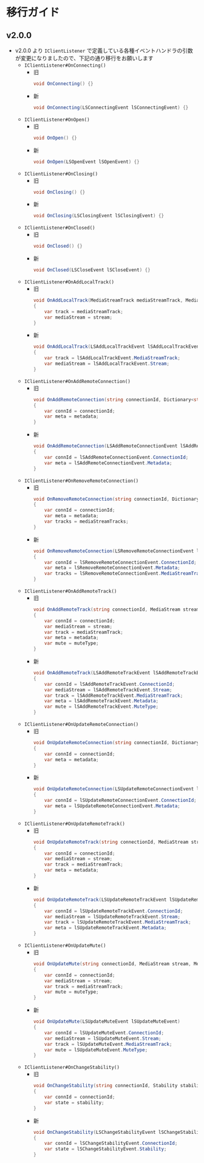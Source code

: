 # 移行ガイド

## v2.0.0
* v2.0.0 より `IClientListener` で定義している各種イベントハンドラの引数が変更になりましたので、下記の通り移行をお願いします
  * `IClientListener#OnConnecting()`
    * 旧
      ```c#
      void OnConnecting() {}
      ```
    * 新
      ```c#
      void OnConnecting(LSConnectingEvent lSConnectingEvent) {}
      ```
  * `IClientListener#OnOpen()`
    * 旧
      ```c#
      void OnOpen() {}
      ```
    * 新
      ```c#
      void OnOpen(LSOpenEvent lSOpenEvent) {}
      ```
  * `IClientListener#OnClosing()`
    * 旧
      ```c#
      void OnClosing() {}
      ```
    * 新
      ```c#
      void OnClosing(LSClosingEvent lSClosingEvent) {}
      ```
  * `IClientListener#OnClosed()`
    * 旧
      ```c#
      void OnClosed() {}
      ```
    * 新
      ```c#
      void OnClosed(LSCloseEvent lSCloseEvent) {}
      ```
  * `IClientListener#OnAddLocalTrack()`
    * 旧
      ```c#
      void OnAddLocalTrack(MediaStreamTrack mediaStreamTrack, MediaStream stream)
      {
          var track = mediaStreamTrack;
          var mediaStream = stream;
      }
      ```
    * 新
      ```c#
      void OnAddLocalTrack(LSAddLocalTrackEvent lSAddLocalTrackEvent)
      {
          var track = lSAddLocalTrackEvent.MediaStreamTrack;
          var mediaStream = lSAddLocalTrackEvent.Stream;
      }
      ```
  * `IClientListener#OnAddRemoteConnection()`
    * 旧
      ```c#
      void OnAddRemoteConnection(string connectionId, Dictionary<string, object> metadata)
      {
          var connId = connectionId;
          var meta = metadata;
      }
      ```
    * 新
      ```c#
      void OnAddRemoteConnection(LSAddRemoteConnectionEvent lSAddRemoteConnectionEvent)
      {
          var connId = lSAddRemoteConnectionEvent.ConnectionId;
          var meta = lSAddRemoteConnectionEvent.Metadata;
      }
      ```
  * `IClientListener#OnRemoveRemoteConnection()`
    * 旧
      ```c#
      void OnRemoveRemoteConnection(string connectionId, Dictionary<string, object> metadata, List<MediaStreamTrack> mediaStreamTracks)
      {
          var connId = connectionId;
          var meta = metadata;
          var tracks = mediaStreamTracks;
      }
      ```
    * 新
      ```c#
      void OnRemoveRemoteConnection(LSRemoveRemoteConnectionEvent lSRemoveRemoteConnectionEvent)
      {
          var connId = lSRemoveRemoteConnectionEvent.ConnectionId;
          var meta = lSRemoveRemoteConnectionEvent.Metadata;
          var tracks = lSRemoveRemoteConnectionEvent.MediaStreamTracks;
      }
      ```
  * `IClientListener#OnAddRemoteTrack()`
    * 旧
      ```c#
      void OnAddRemoteTrack(string connectionId, MediaStream stream, MediaStreamTrack mediaStreamTrack, Dictionary<string, object> metadata, MuteType muteType)
      {
          var connId = connectionId;
          var mediaStream = stream;
          var track = mediaStreamTrack;
          var meta = metadata;
          var mute = muteType;
      }
      ```
    * 新
      ```c#
      void OnAddRemoteTrack(LSAddRemoteTrackEvent lSAddRemoteTrackEvent)
      {
          var connId = lSAddRemoteTrackEvent.ConnectionId;
          var mediaStream = lSAddRemoteTrackEvent.Stream;
          var track = lSAddRemoteTrackEvent.MediaStreamTrack;
          var meta = lSAddRemoteTrackEvent.Metadata;
          var mute = lSAddRemoteTrackEvent.MuteType;
      }
      ```
  * `IClientListener#OnUpdateRemoteConnection()`
    * 旧
      ```c#
      void OnUpdateRemoteConnection(string connectionId, Dictionary<string, object> metadata)
      {
          var connId = connectionId;
          var meta = metadata;
      }
      ```
    * 新
      ```c#
      void OnUpdateRemoteConnection(LSUpdateRemoteConnectionEvent lSUpdateRemoteConnectionEvent)
      {
          var connId = lSUpdateRemoteConnectionEvent.ConnectionId;
          var meta = lSUpdateRemoteConnectionEvent.Metadata;
      }
      ```
  * `IClientListener#OnUpdateRemoteTrack()`
    * 旧
      ```c#
      void OnUpdateRemoteTrack(string connectionId, MediaStream stream, MediaStreamTrack mediaStreamTrack, Dictionary<string, object> metadata)
      {
          var connId = connectionId;
          var mediaStream = stream;
          var track = mediaStreamTrack;
          var meta = metadata;
      }
      ```
    * 新
      ```c#
      void OnUpdateRemoteTrack(LSUpdateRemoteTrackEvent lSUpdateRemoteTrackEvent)
      {
          var connId = lSUpdateRemoteTrackEvent.ConnectionId;
          var mediaStream = lSUpdateRemoteTrackEvent.Stream;
          var track = lSUpdateRemoteTrackEvent.MediaStreamTrack;
          var meta = lSUpdateRemoteTrackEvent.Metadata;
      }
      ```
  * `IClientListener#OnUpdateMute()`
    * 旧
      ```c#
      void OnUpdateMute(string connectionId, MediaStream stream, MediaStreamTrack mediaStreamTrack, MuteType muteType)
      {
          var connId = connectionId;
          var mediaStream = stream;
          var track = mediaStreamTrack;
          var mute = muteType;
      }
      ```
    * 新
      ```c#
      void OnUpdateMute(LSUpdateMuteEvent lSUpdateMuteEvent)
      {
          var connId = lSUpdateMuteEvent.ConnectionId;
          var mediaStream = lSUpdateMuteEvent.Stream;
          var track = lSUpdateMuteEvent.MediaStreamTrack;
          var mute = lSUpdateMuteEvent.MuteType;
      }
      ```
  * `IClientListener#OnChangeStability()`
    * 旧
      ```c#
      void OnChangeStability(string connectionId, Stability stability)
      {
          var connId = connectionId;
          var state = stability;
      }
      ```
    * 新
      ```c#
      void OnChangeStability(LSChangeStabilityEvent lSChangeStabilityEvent)
      {
          var connId = lSChangeStabilityEvent.ConnectionId;
          var state = lSChangeStabilityEvent.Stability;
      }
      ```
